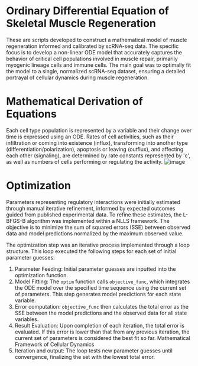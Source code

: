 # Ordinary Differential Equation of Skeletal Muscle Regeneration
These are scripts developed to construct a mathematical model of muscle regeneration informed and calibrated by scRNA-seq data. The specific focus is to develop a non-linear ODE model that accurately captures the behavior of critical cell populations involved in muscle repair, primarily myogenic lineage cells and immune cells. The main goal was to optimally fit the model to a single, normalized scRNA-seq dataset, ensuring a detailed portrayal of cellular dynamics during muscle regeneration.

# Mathematical Derivation of Equations
Each cell type population is represented by a variable and their change over time is expressed using an ODE. Rates of cell activities, such as their infiltration or coming into existence (influx), transforming into another type (differentiation/polarization), apoptosis or leaving (outflux), and affecting each other (signaling), are determined by rate constants represented by 'c', as well as numbers of cells performing or regulating the activity.
![image](https://github.com/renadalghazawi/Ordinary-Differential-Equation-of-Skeletal-Muscle-Regeneration/assets/57923969/d608f9e4-217d-489c-8992-76aa9d069ed4)

# Optimization
Parameters representing regulatory interactions were initially estimated through manual iterative refinement, informed by expected outcomes guided from published experimental data. To refine these estimates, the L-BFGS-B algorithm was implemented within a NLLS framework. The objective is to minimize the sum of squared errors (SSE) between observed data and model predictions normalized by the maximum observed value. 

The optimization step was an iterative process implemented through a loop structure. This loop executed the following steps for each set of initial parameter guesses: 

1. Parameter Feeding: Initial parameter guesses are inputted into the optimization function.
2. Model Fitting: The `optim` function calls `objective_func`, which integrates the ODE   model over the specified time sequence using the current set of parameters. This step generates model predictions for each state variable.
3. Error computation: `objective_func` then calculates the total error as the SSE between the model predictions and the observed data for all state variables.
4. Result Evaluation: Upon completion of each iteration, the total error is evaluated. If this error is lower than that from any previous iteration, the current set of parameters is considered the best fit so far.
Mathematical Framework of Cellular Dynamics
5. Iteration and output: The loop tests new parameter guesses until convergence, finalizing the set with the lowest total error.
